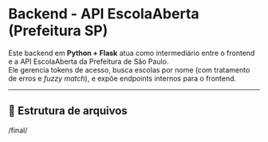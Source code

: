 # Backend - API EscolaAberta (Prefeitura SP)

Este backend em **Python + Flask** atua como intermediário entre o frontend e a API EscolaAberta da Prefeitura de São Paulo.  
Ele gerencia tokens de acesso, busca escolas por nome (com tratamento de erros e *fuzzy match*), e expõe endpoints internos para o frontend.

---

## 📁 Estrutura de arquivos

/final/